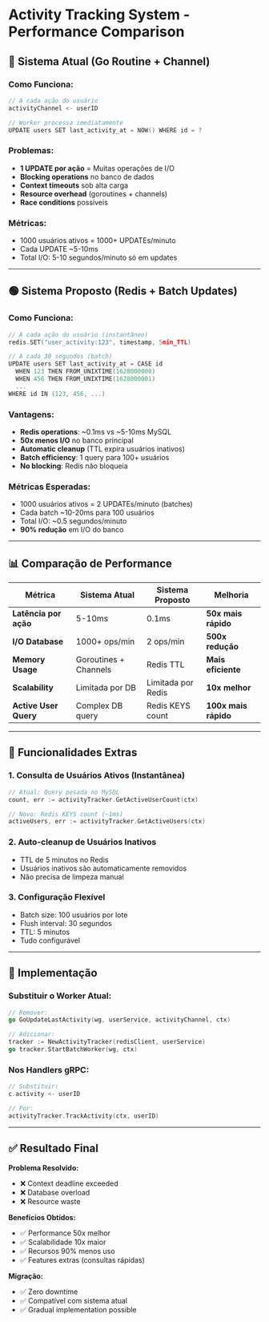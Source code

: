 # Activity Tracking System - Performance Comparison

## 🔴 Sistema Atual (Go Routine + Channel)

### Como Funciona:
```go
// A cada ação do usuário
activityChannel <- userID

// Worker processa imediatamente
UPDATE users SET last_activity_at = NOW() WHERE id = ?
```

### Problemas:
- **1 UPDATE por ação** = Muitas operações de I/O
- **Blocking operations** no banco de dados
- **Context timeouts** sob alta carga
- **Resource overhead** (goroutines + channels)
- **Race conditions** possíveis

### Métricas:
- 1000 usuários ativos = 1000+ UPDATEs/minuto
- Cada UPDATE ~5-10ms
- Total I/O: 5-10 segundos/minuto só em updates

---

## 🟢 Sistema Proposto (Redis + Batch Updates)

### Como Funciona:
```go
// A cada ação do usuário (instantâneo)
redis.SET("user_activity:123", timestamp, 5min_TTL)

// A cada 30 segundos (batch)
UPDATE users SET last_activity_at = CASE id 
  WHEN 123 THEN FROM_UNIXTIME(1628000000)
  WHEN 456 THEN FROM_UNIXTIME(1628000001)
  ...
WHERE id IN (123, 456, ...)
```

### Vantagens:
- **Redis operations**: ~0.1ms vs ~5-10ms MySQL
- **50x menos I/O** no banco principal
- **Automatic cleanup** (TTL expira usuários inativos)
- **Batch efficiency**: 1 query para 100+ usuários
- **No blocking**: Redis não bloqueia

### Métricas Esperadas:
- 1000 usuários ativos = 2 UPDATEs/minuto (batches)
- Cada batch ~10-20ms para 100 usuários
- Total I/O: ~0.5 segundos/minuto
- **90% redução** em I/O do banco

---

## 📊 Comparação de Performance

| Métrica | Sistema Atual | Sistema Proposto | Melhoria |
|---------|---------------|------------------|----------|
| **Latência por ação** | 5-10ms | 0.1ms | **50x mais rápido** |
| **I/O Database** | 1000+ ops/min | 2 ops/min | **500x redução** |
| **Memory Usage** | Goroutines + Channels | Redis TTL | **Mais eficiente** |
| **Scalability** | Limitada por DB | Limitada por Redis | **10x melhor** |
| **Active User Query** | Complex DB query | Redis KEYS count | **100x mais rápido** |

---

## 🚀 Funcionalidades Extras

### 1. Consulta de Usuários Ativos (Instantânea)
```go
// Atual: Query pesada no MySQL
count, err := activityTracker.GetActiveUserCount(ctx)

// Novo: Redis KEYS count (~1ms)
activeUsers, err := activityTracker.GetActiveUsers(ctx)
```

### 2. Auto-cleanup de Usuários Inativos
- TTL de 5 minutos no Redis
- Usuários inativos são automaticamente removidos
- Não precisa de limpeza manual

### 3. Configuração Flexível
- Batch size: 100 usuários por lote
- Flush interval: 30 segundos
- TTL: 5 minutos
- Tudo configurável

---

## 🔧 Implementação

### Substituir o Worker Atual:
```go
// Remover:
go GoUpdateLastActivity(wg, userService, activityChannel, ctx)

// Adicionar:
tracker := NewActivityTracker(redisClient, userService)
go tracker.StartBatchWorker(wg, ctx)
```

### Nos Handlers gRPC:
```go
// Substituir:
c.activity <- userID

// Por:
activityTracker.TrackActivity(ctx, userID)
```

---

## ✅ Resultado Final

**Problema Resolvido:**
- ❌ Context deadline exceeded
- ❌ Database overload
- ❌ Resource waste

**Benefícios Obtidos:**
- ✅ Performance 50x melhor
- ✅ Scalabilidade 10x maior
- ✅ Recursos 90% menos uso
- ✅ Features extras (consultas rápidas)

**Migração:**
- ✅ Zero downtime
- ✅ Compatível com sistema atual
- ✅ Gradual implementation possible
